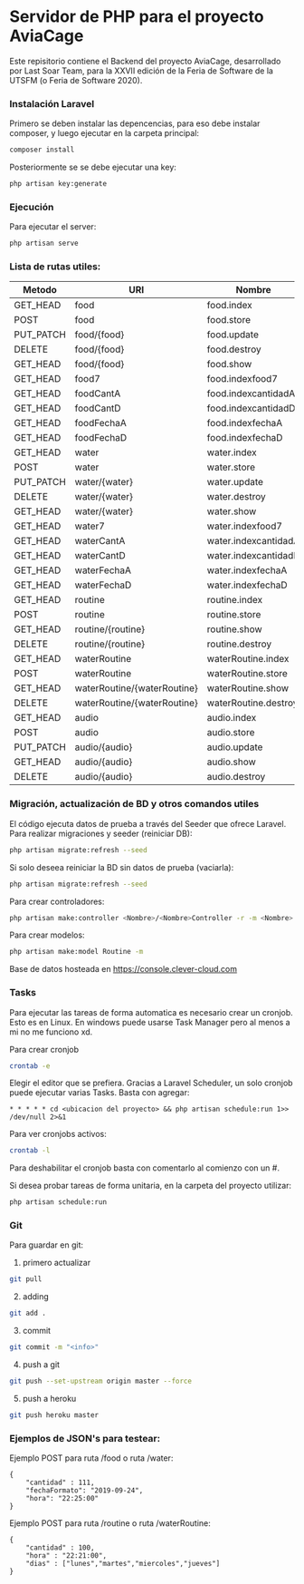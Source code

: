 # Servidor de PHP para el proyecto AviaCage
Este repisitorio contiene el Backend del proyecto AviaCage, desarrollado por Last Soar Team, para la XXVII edición de la Feria de Software de la UTSFM (o Feria de Software 2020).
### Instalación Laravel
Primero se deben instalar las depencencias, para eso debe instalar composer, y luego ejecutar en la carpeta principal:
```bash
composer install
```

Posteriormente se se debe ejecutar una key:

```bash
php artisan key:generate
```

### Ejecución

Para ejecutar el server:

```bash
php artisan serve
```


### Lista de rutas utiles:

| Metodo    |          URI           |        Nombre         | Controlador                                                  | 
|-----------|------------------------|---------------------|---------------------------------------------------------|
| GET_HEAD  | food                   | food.index          | App\Http\Controllers\Food\FoodController@index          | 
| POST      | food                   | food.store          | App\Http\Controllers\Food\FoodController@store          | 
| PUT_PATCH | food/{food}            | food.update         | App\Http\Controllers\Food\FoodController@update         | 
| DELETE    | food/{food}            | food.destroy        | App\Http\Controllers\Food\FoodController@destroy        | 
| GET_HEAD  | food/{food}            | food.show           | App\Http\Controllers\Food\FoodController@show           | 
| GET_HEAD  | food7                  | food.indexfood7     | App\Http\Controllers\Food\FoodController@indexfood7     | 
| GET_HEAD  | foodCantA              | food.indexcantidadA | App\Http\Controllers\Food\FoodController@indexcantidadA | 
| GET_HEAD  | foodCantD              | food.indexcantidadD | App\Http\Controllers\Food\FoodController@indexcantidadD | 
| GET_HEAD  | foodFechaA             | food.indexfechaA    | App\Http\Controllers\Food\FoodController@indexfechaA    | 
| GET_HEAD  | foodFechaD             | food.indexfechaD    | App\Http\Controllers\Food\FoodController@indexfechaD    | 
| GET_HEAD  | water                   | water.index          | App\Http\Controllers\Water\WaterController@index          | 
| POST      | water                   | water.store          | App\Http\Controllers\Water\WaterController@store          | 
| PUT_PATCH | water/{water}            | water.update         | App\Http\Controllers\Water\WaterController@update         | 
| DELETE    | water/{water}            | water.destroy        | App\Http\Controllers\Water\WaterController@destroy        | 
| GET_HEAD  | water/{water}            | water.show           | App\Http\Controllers\Water\WaterController@show           | 
| GET_HEAD  | water7                  | water.indexfood7     | App\Http\Controllers\Water\WaterController@indexfood7     | 
| GET_HEAD  | waterCantA              | water.indexcantidadA | App\Http\Controllers\Water\WaterController@indexcantidadA | 
| GET_HEAD  | waterCantD              | water.indexcantidadD | App\Http\Controllers\Water\WaterController@indexcantidadD | 
| GET_HEAD  | waterFechaA             | water.indexfechaA    | App\Http\Controllers\Water\WaterController@indexfechaA    | 
| GET_HEAD  | waterFechaD             | water.indexfechaD    | App\Http\Controllers\Water\WaterController@indexfechaD    | 
| GET_HEAD  | routine                | routine.index       | App\Http\Controllers\Routine\RoutineController@index    | 
| POST      | routine                | routine.store       | App\Http\Controllers\Routine\RoutineController@store    | 
| GET_HEAD  | routine/{routine}      | routine.show        | App\Http\Controllers\Routine\RoutineController@show     | 
| DELETE    | routine/{routine}      | routine.destroy     | App\Http\Controllers\Routine\RoutineController@destroy  | 
| GET_HEAD  | waterRoutine           | waterRoutine.index       | App\Http\Controllers\WaterRoutine\WaterRoutineController@index    | 
| POST      | waterRoutine           | waterRoutine.store       | App\Http\Controllers\WaterRoutine\WaterRoutineController@store    | 
| GET_HEAD  | waterRoutine/{waterRoutine}      | waterRoutine.show        | App\Http\Controllers\WaterRoutine\WaterRoutineController@show     | 
| DELETE    | waterRoutine/{waterRoutine}      | waterRoutine.destroy     | App\Http\Controllers\WaterRoutine\WaterRoutineController@destroy  | 
| GET_HEAD  | audio                  | audio.index         | App\Http\Controllers\Audio\AudioController@index        | 
| POST      | audio                  | audio.store         | App\Http\Controllers\Audio\AudioController@store        | 
| PUT_PATCH | audio/{audio}          | audio.update        | App\Http\Controllers\Audio\AudioController@update       | 
| GET_HEAD  | audio/{audio}          | audio.show          | App\Http\Controllers\Audio\AudioController@show         | 
| DELETE    | audio/{audio}          | audio.destroy       | App\Http\Controllers\Audio\AudioController@destroy      |


### Migración, actualización de BD y otros comandos utiles
El código ejecuta datos de prueba a través del Seeder que ofrece Laravel.
Para realizar migraciones y seeder (reiniciar DB):

```bash
php artisan migrate:refresh --seed
```

Si solo deseea reiniciar la BD sin datos de prueba (vaciarla):
```bash
php artisan migrate:refresh --seed
```

Para crear controladores:
```bash
php artisan make:controller <Nombre>/<Nombre>Controller -r -m <Nombre>
```

Para crear modelos:
```bash
php artisan make:model Routine -m
```


Base de datos hosteada en https://console.clever-cloud.com

### Tasks
Para ejecutar las tareas de forma automatica es necesario crear un cronjob. Esto es en Linux. En windows puede usarse Task Manager pero al menos a mi no me funciono xd.

Para crear cronjob
```bash
crontab -e
```
Elegir el editor que se prefiera. Gracias a Laravel Scheduler, un solo cronjob puede ejecutar varias Tasks. Basta con agregar:
```
* * * * * cd <ubicacion del proyecto> && php artisan schedule:run 1>> /dev/null 2>&1
```

Para ver cronjobs activos:
```bash
crontab -l
```

Para deshabilitar el cronjob basta con comentarlo al comienzo con un #.

Si desea probar tareas de forma unitaria, en la carpeta del proyecto utilizar:
```bash
php artisan schedule:run
```





### Git

Para guardar en git:
1) primero actualizar
```bash
git pull
```
2) adding
```bash
git add .
```
3) commit
```bash
git commit -m "<info>"
```
4) push a git
```bash
git push --set-upstream origin master --force
```
5) push a heroku
```bash
git push heroku master
```

### Ejemplos de JSON's para testear:

Ejemplo POST para ruta /food o ruta /water:
```
{
	"cantidad" : 111,
	"fechaFormato": "2019-09-24",
	"hora": "22:25:00"
}
```

Ejemplo POST para ruta /routine o ruta /waterRoutine:
```
{
	"cantidad" : 100,
	"hora" : "22:21:00",
	"dias" : ["lunes","martes","miercoles","jueves"]
}
```

